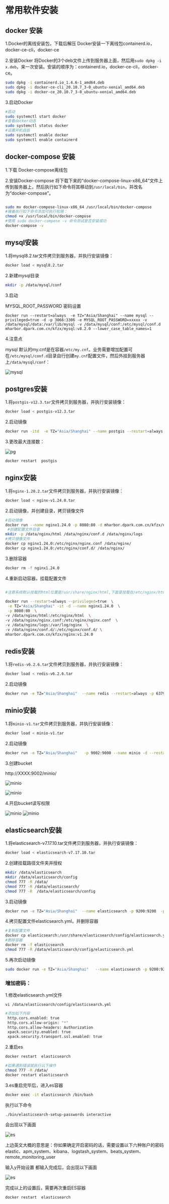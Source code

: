# 常用软件安装

## docker 安装

1.Docker的离线安装包，下载后解压
Docker安装一下离线包containerd.io，docker-ce-cli，docker-ce

2.安装Docker
将Docker的3个deb文件上传到服务器上面，然后用`sudo dpkg -i x.deb`，来一次安装。安装的顺序为：containerd.io，docker-ce-cli，docker-ce。

```bash
sudo dpkg -i containerd.io_1.4.6-1_amd64.deb
sudo dpkg -i docker-ce-cli_20.10.7_3-0_ubuntu-xenial_amd64.deb
sudo dpkg -i docker-ce_20.10.7_3-0_ubuntu-xenial_amd64.deb
```

3.启动Docker

```bash
#启动
sudo systemctl start docker
#查看docker动态
sudo systemctl status docker
#设置开机自启
sudo systemctl enable docker
sudo systemctl enable containerd
```



## docker-compose 安装

1.下载 Docker-compose离线包

2.安装Docker-compose
将下载下来的“docker-compose-linux-x86_64”文件上传到服务器上，然后执行如下命令将其移动到`/usr/local/bin`，并改名为“docker-compose”。

```bash

sudo mv docker-compose-linux-x86_64 /usr/local/bin/docker-compose
#接着执行如下命令添加可执行权限：
chmod +x /usr/local/bin/docker-compose
#使用 sudo docker-compose -v 命令测试是否安装成功
docker-compose -v
```



## mysql安装

1.将mysql8.2.tar文件拷贝到服务器，并执行安装镜像：

```bash
docker load < mysql8.2.tar
```

2.新建mysql目录

```bash
mkdir -p /data/mysql/conf
```

3.启动

MYSQL_ROOT_PASSWORD 密码设置

```
docker run --restart=always  -e TZ="Asia/Shanghai" --name mysql --privileged=true -d -p 3066:3306 -e MYSQL_ROOT_PASSWORD=xxxxx -v /data/mysql/data:/var/lib/mysql -v /data/mysql/conf:/etc/mysql/conf.d  mharbor.dpark.com.cn/kfzx/mysql:v8.2.0 --lower_case_table_names=1
```

4.注意点

mysql 默认的my.cnf是在容器`/etc/my.cnf`。业务需要增加配置可在`/etc/mysql/conf.d`目录自行创建`my.cnf`配置文件，然后外挂到服务器上`/data/mysql/conf`：

![mysql](./images/mysql.png)



## postgres安装

1.将`postgis-v12.3.tar`文件拷贝到服务器，并执行安装镜像：

```bash
docker load < postgis-v12.3.tar
```

2.启动镜像

```bash
docker run -itd  -e TZ="Asia/Shanghai" --name postgis --restart=always -e POSTGRES_USER='postgres' -e POSTGRES_PASSWORD='xxxxxx' -p 54321:5432 -e ALLOW_IP_RANGE=0.0.0.0/0 -v /data/postgres/data:/var/lib/postgresql/data -d mharbor.dpark.com.cn/kfzx/postgis:v12.3 docker-entrypoint.sh postgres
```

3.更改最大连接数：

![pg](./images/postgres.png)

```bash
docker restart  postgis
```



## nginx安装

1.将`nginx-1.20.2.tar`文件拷贝到服务器，并执行安装镜像：

```bash
docker load < nginx-v1.24.0.tar
```

2.启动镜像，并创建目录，拷贝镜像文件

```bash
#启动镜像
docker run --name nginx1.24.0 -p 8080:80 -d mharbor.dpark.com.cn/kfzx/nginx:v1.24.0
 #创建配置文件目录
mkdir -p /data/nginx/html /data/nginx/conf.d /data/nginx/logs
#拷贝镜像文件
docker cp nginx1.24.0:/etc/nginx/nginx.conf /data/nginx/
docker cp nginx1.24.0:/etc/nginx/conf.d/ /data/nginx/
```

3.删除容器

```bash
docker rm -f nginx1.24.0
```

4.重新启动容器，挂载配置文件

```bash

#注意系统默认挂载的html位置是/usr/share/nginx/html,下面是挂载在/etc/nginx/html
 
docker run --restart=always --privileged=true  \
 -e TZ="Asia/Shanghai" -it -d --name nginx1.24.0  \
 -p 8080:80  \
-v /data/nginx/html:/etc/nginx/html  \
-v /data/nginx/nginx.conf:/etc/nginx/nginx.conf  \
-v /data/nginx/logs:/var/log/nginx  \
-v /data/nginx/conf.d/:/etc/nginx/conf.d/ \
mharbor.dpark.com.cn/kfzx/nginx:v1.24.0
```



## redis安装

1.将`redis-v6.2.6.tar`文件拷贝到服务器，并执行安装镜像：

```bash
docker load < redis-v6.2.6.tar
```

2.启动镜像

```bash
docker run -e TZ="Asia/Shanghai"  --name redis --restart=always -p 6379:6379   -v /data/redis:/data -d mharbor.dpark.com.cn/kfzx/redis:v6.2.6 docker-entrypoint.sh redis-server --requirepass xxxxx
```



## minio安装

1.将`minio-v1.tar`文件拷贝到服务器，并执行安装镜像：

```bash
docker load < minio-v1.tar
```

2.启动镜像

```bash
docker run -e TZ="Asia/Shanghai"   -p 9002:9000 --name minio -d --restart=always -e 'MINIO_ACCESS_KEY=admin' -e 'MINIO_SECRET_KEY=xxxxxxxx' -v /data/minio/data:/data mharbor.dpark.com.cn/kfzx/minio:v1 server data -address ":9000"
```

3.创建bucket

http://XXXX:9002/minio/

![minio](./images/minio01.png)

![minio](./images/minio02.png)

4.开启bucket读写权限

<img src="./images/minio03.jpg" alt="minio" />

<img src="./images/minio04.jpg" alt="minio" />



## elasticsearch安装

1.将elasticsearch-v7.17.10.tar文件拷贝到服务器，并执行安装镜像：

```bash
docker load < elasticsearch-v7.17.10.tar
```

2.创建挂载路径文件夹并授权

```bash
mkdir /data/elasticsearch
mkdir /data/elasticsearch/config
chmod 777 -R /data/
chmod 777 -R /data/elasticsearch/
chmod 777 -R  /data/elasticsearch/config
```

3.启动镜像

```bash
docker run -e TZ="Asia/Shanghai"  --name elasticsearch -p 9200:9200  -p 9300:9300 -e "discovery.type=single-node" -e ES_JAVA_OPTS="-Xms84m -Xmx512m" -d  mharbor.dpark.com.cn/kfzx/elasticsearch:v7.17.10
```

4.拷贝配置文件elasticsearch.yml，并删除容器

```bash
#复制配置文件
docker cp elasticsearch:/usr/share/elasticsearch/config/elasticsearch.yml  /data/elasticsearch/config/
#删除容器
docker rm -f elasticsearch
chmod 777 -R /data/elasticsearch/config/elasticsearch.yml
```

5.再次启动镜像

```bash
sudo docker run -e TZ="Asia/Shanghai"   --name elasticsearch -p 9200:9200  -p 9300:9300 -e "discovery.type=single-node" -e ES_JAVA_OPTS="-Xms84m -Xmx512m" -v /data/elasticsearch/config/elasticsearch.yml:/usr/share/elasticsearch/config/elasticsearch.yml -v /data/elasticsearch/data:/usr/share/elasticsearch/data -v /data/elasticsearch/plugins:/usr/share/elasticsearch/plugins -d mharbor.dpark.com.cn/kfzx/elasticsearch:v7.17.10
```

### 增加密码：
1.修改elasticsearch.yml文件

`vi /data/elasticsearch/config/elasticsearch.yml`

```bash
#添加如下内容
 http.cors.enabled: true
 http.cors.allow-origin: "*"
 http.cors.allow-headers: Authorization
 xpack.security.enabled: true
 xpack.security.transport.ssl.enabled: true
```

2.重启es

```bash
docker restart  elasticsearch 

#如果遇到错误就执行以下操作
chmod 777 -R /data/
docker restart elasticsearch
```

3.es重启完毕后，进入es容器

```bash
docker exec -it elasticsearch /bin/bash
```

执行以下命令

```bash
./bin/elasticsearch-setup-passwords interactive
```

会出现以下画面      

<img src="./images/es01.png" alt="es" />

上边英文大概的意思是：你如果确定开启密码的话，需要设置以下六种账户的密码 elastic、apm_system、kibana、logstash_system、beats_system、remote_monitoring_user

输入y开始设置 都输入完成后，会出现以下画面

<img src="./images/es02.png" alt="es" />

完成以上的设置后，需要再次重启ES容器

```bash
docker restart  elasticsearch 
```

